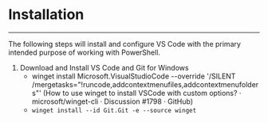 # Installation
---
The following steps will install and configure VS Code with the primary intended purpose of working with PowerShell. 

1. Download and Install VS Code and Git for Windows  
    - winget install Microsoft.VisualStudioCode --override '/SILENT /mergetasks="!runcode,addcontextmenufiles,addcontextmenufolders"' 
    (How to use winget to install VSCode with custom options? · microsoft/winget-cli · Discussion #1798 · GitHub) 
    - `winget install --id Git.Git -e --source winget` 

